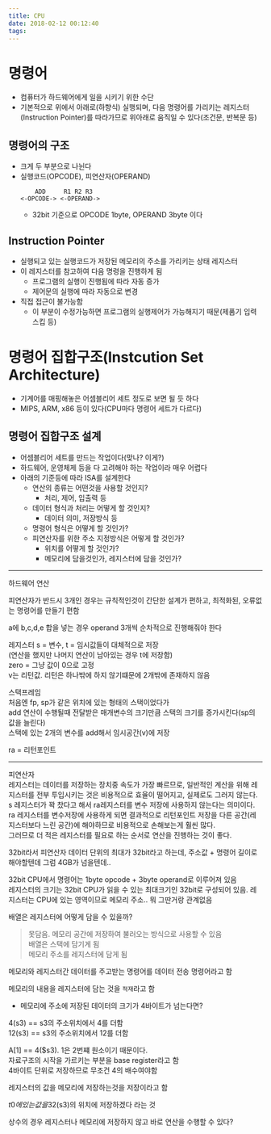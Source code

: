 ```yaml
---
title: CPU
date: 2018-02-12 00:12:40
tags:
---  
```


# 명령어  
- 컴퓨터가 하드웨어에게 일을 시키기 위한 수단  
- 기본적으로 위에서 아래로(하향식) 실행되며, 다음 명령어를 가리키는 레지스터(Instruction Pointer)를 따라가므로 위아래로 움직일 수 있다(조건문, 반복문 등)  

## 명령어의 구조
- 크게 두 부분으로 나뉜다
- 실행코드(OPCODE), 피연산자(OPERAND)
    ```
        ADD     R1 R2 R3
    <-OPCODE-> <-OPERAND->
    ```
    - 32bit 기준으로 OPCODE 1byte, OPERAND 3byte 이다  

## Instruction Pointer  
- 실행되고 있는 실행코드가 저장된 메모리의 주소를 가리키는 상태 레지스터  
- 이 레지스터를 참고하여 다음 명령을 진행하게 됨  
    - 프로그램의 실행이 진행됨에 따라 자동 증가  
    - 제어문의 실행에 따라 자동으로 변경
- 직접 접근이 불가능함
    - 이 부분이 수정가능하면 프로그램의 실행제어가 가능해지기 때문(제품기 입력 스킵 등)  

# 명령어 집합구조(Instcution Set Architecture)
- 기계어를 매핑해놓은 어셈블리어 세트 정도로 보면 될 듯 하다  
- MIPS, ARM, x86 등이 있다(CPU마다 명령어 세트가 다르다)  

## 명령어 집합구조 설계  
- 어셈블리어 세트를 만드는 작업이다(맞나? 이게?)  
- 하드웨어, 운영체제 등을 다 고려해야 하는 작업이라 매우 어렵다  
- 아래의 기준등에 따라 ISA를 설계한다  
    - 연산의 종류는 어떤것을 사용할 것인지?  
        - 처리, 제어, 입출력 등  
    - 데이터 형식과 처리는 어떻게 할 것인지?
        - 데이터 의미, 저장방식 등
    - 명령어 형식은 어떻게 할 것인가?
    - 피연산자를 위한 주소 지정방식은 어떻게 할 것인가?  
        - 위치를 어떻게 할 것인가?
        - 메모리에 담을것인가, 레지스터에 담을 것인가?

---

하드웨어 연산  

피연산자가 반드시 3개인 경우는 규칙적인것이 간단한 설계가 편하고, 최적화된, 오류없는 명령어를 만들기 편함  

a에 b,c,d,e 합을 넣는 경우
operand 3개씩 순차적으로 진행해줘야 한다  

레지스터
s = 변수, t = 임시값들이 대체적으로 저장  
(연산을 했지만 나머지 연산이 남아있는 경우 t에 저장함)  
zero = 그냥 값이 0으로 고정  
v는 리턴값. 리턴은 하나밖에 하지 않기떄문에 2개밖에 존재하지 않음  

스택프레임  
처음엔 fp, sp가 같은 위치에 있는 형태의 스택이었다가  
add 연산이 수행될때 전달받은 매개변수의 크기만큼 스택의 크기를 증가시킨다(sp의 값을 늘린다)  
스택에 있는 2개의 변수를 add해서 임시공간(v)에 저장  

ra = 리턴포인트  

---

피연산자  
레지스터는 데이터를 저장하는 장치중 속도가 가장 빠르므로, 일반적인 계산을 위해 레지스터를 전부 투입시키는 것은 비용적으로 효율이 떨어지고, 실제로도 그러지 않는다.  
s 레지스터가 꽉 찼다고 해서 ra레지스터를 변수 저장에 사용하지 않는다는 의미이다. ra 레지스터를 변수저장에 사용하게 되면 결과적으로 리턴포인트 저장을 다른 공간(레지스터보다 느린 공간)에 해야하므로 비용적으로 손해보는게 훨씬 많다.  
그러므로 더 적은 레지스터를 필요로 하는 순서로 연산을 진행하는 것이 좋다.  

32bit라서 피연산자 데이터 단위의 최대가 32bit라고 하는데, 주소값 + 명령어 길이로 해야할텐데 그럼 4GB가 넘을텐데..  

32bit CPU에서 명령어는 1byte opcode + 3byte operand로 이루어져 있음  
레지스터의 크기는 32bit CPU가 읽을 수 있는 최대크기인 32bit로 구성되어 있음. 레지스터는 CPU에 있는 영역이므로 메모리 주소.. 뭐 그딴거랑 관계없음  

배열은 레지스터에 어떻게 담을 수 있을까?  
> 못담음. 메모리 공간에 저장하여 불러오는 방식으로 사용할 수 있음  
> 배열은 스택에 담기게 됨  
> 메모리 주소를 레지스터에 담게 됨  

메모리와 레지스터간 데이터를 주고받는 명령어를 데이터 전송 명령어라고 함  

메모리의 내용을 레지스터에 담는 것을 `적재`라고 함  
- 메모리에 주소에 저장된 데이터의 크기가 4바이트가 넘는다면?  

4(s3) == s3의 주소위치에서 4를 더함  
12(s3) == s3의 주소위치에서 12를 더함  

A[1] == 4($s3). 1은 2번쨰 원소이기 때문이다.  
자료구조의 시작을 가르키는 부분을 base register라고 함  
4바이트 단위로 저장하므로 무조건 4의 배수여야함  

레지스터의 값을 메모리에 저장하는것을 저장이라고 함  

$t0에 있는 값을 32($s3)의 위치에 저장하겠다 라는 것  

상수의 경우 레지스터나 메모리에 저장하지 않고 바로 연산을 수행할 수 있다?